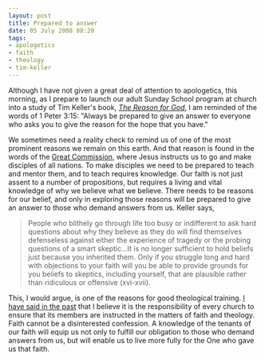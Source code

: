 ```yaml
---
layout: post
title: Prepared to answer
date: 05 July 2008 08:20
tags:
- apologetics
- faith
- theology
- tim-keller
---
```

<p>Although I have not given a great deal of attention to apologetics, this morning, as I prepare to launch our adult Sunday School program at church into a study of Tim Keller's book, <a href="http://www.thereasonforgod.com/"><span style="font-style: italic;">The Reason for God</span></a>, I am reminded of the words of 1 Peter 3:15: "Always be prepared to give an answer to everyone who asks you to give the reason for the hope that you have."</p>
<p>We sometimes need a reality check to remind us of one of the most prominent reasons we remain on this earth.  And that reason is found in the words of the <a href="http://www.biblegateway.com/passage/?search=matt%2028:16-20;&amp;version=31;">Great Commission</a>, where Jesus instructs us to go and make disciples of all nations.  To make disciples we need to be prepared to teach and mentor them, and to teach requires knowledge.  Our faith is not just assent to a number of propositions, but requires a living and vital knowledge of why we believe what we believe.  There needs to be reasons for our belief, and only in exploring those reasons will be prepared to give an answer to those who demand answers from us.  Keller says,</p>

<blockquote>
People who blithely go through life too busy or indifferent to ask hard questions about why they believe as they do will find themselves defenseless against either the experience of tragedy or the probing questions of a smart skeptic...It is no longer sufficient to hold beliefs just because you inherited them.  Only if you struggle long and hard with objections to your faith will you be able to provide grounds for you beliefs to skeptics, including yourself, that are plausible rather than ridiculous or offensive (xvi-xvii).
</blockquote>

This, I would argue, is one of the reasons for good theological training. <a href="http://jakebelder.com/train-up-a-child"> I have said in the past</a> that I believe it is the responsibility of every church to ensure that its members are instructed in the matters of faith and theology.  Faith cannot be a disinterested confession.  A knowledge of the tenants of our faith will equip us not only to fulfill our obligation to those who demand answers from us, but will enable us to live more fully for the One who gave us that faith.
